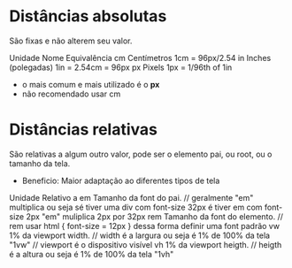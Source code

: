 # Distâncias absolutas <length>

São fixas e não alterem seu valor.

Unidade     Nome                Equivalência
cm          Centímetros         1cm = 96px/2.54
in          Inches (polegadas)  1in = 2.54cm = 96px
px          Pixels              1px = 1/96th of 1in

* o mais  comum e mais utilizado é o **px**
* não recomendado usar cm

# Distâncias relativas

São relativas a algum outro valor, pode ser o elemento pai, ou root, ou o tamanho da tela.

* Beneficio: Maior adaptação ao diferentes tipos de tela 

Unidade     Relativo a
em          Tamanho da font do pai. // geralmente "em" multiplica ou seja sé tiver uma div com font-size 32px é tiver em com font-size 2px "em" muliplica 2px por 32px 
rem         Tamanho da font do elemento. // rem usar html { font-size = 12px } dessa forma definir uma font padrão 
vw          1% da viewport width. // width é a largura ou seja é 1% de 100% da tela "1vw" // viewport é o dispositivo visível
vh          1% da viewport heigth. // heigth é a altura ou seja é 1% de 100% da tela "1vh"